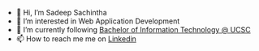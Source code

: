 - 👋 Hi, I’m Sadeep Sachintha
- 👀 I’m interested in Web Application Development
- 🌱 I’m currently following <a href="https://www.bit.lk/">Bachelor of Information Technology @ UCSC</a>
- 📫 How to reach me me on <a href="https://www.linkedin.com/in/sadeepsachintha">Linkedin</a> <a href=""></a>
<!-- - HTML5 CSS3 JavaScript TypeScript React React Native TailwindCSS Github Visual Studio Code Figma -->
<!---
SadeepSachintha/SadeepSachintha is a ✨ special ✨ repository because its `README.md` (this file) appears on your GitHub profile.
You can click the Preview link to take a look at your changes.
--->
